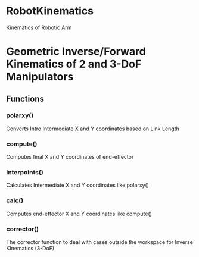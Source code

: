# RobotKinematics
Kinematics of Robotic Arm

<h1> Geometric Inverse/Forward Kinematics of 2 and 3-DoF Manipulators</h1>

<h2> Functions </h2>
<h3> polarxy() </h3>  Converts Intro Intermediate X and Y coordinates based on Link Length
<h3> compute() </h3>  Computes final X and Y coordinates of end-effector
<h3> interpoints() </h3> Calculates Intermediate X and Y coordinates like polarxy()
<h3> calc() </h3>  Computes end-effector X and Y coordinates like compute()
<h3> corrector() </h3>  The corrector function to deal with cases outside the workspace for Inverse Kinematics (3-DoF)
